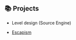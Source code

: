 ## 📚 Projects
* Level design (Source Engine)
+ [Escapism](https://steamcommunity.com/sharedfiles/filedetails/?id=2824816295 "Escapism") 
